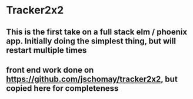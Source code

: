 # Tracker2x2

## This is the first take on a full stack elm / phoenix app. Initially doing the simplest thing, but will restart multiple times

## front end work done on https://github.com/jschomay/tracker2x2, but copied here for completeness

